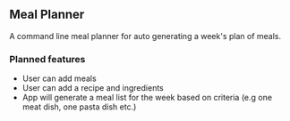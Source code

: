 ## Meal Planner

A command line meal planner for auto generating a week's plan of meals.

### Planned features

- User can add meals
- User can add a recipe and ingredients
- App will generate a meal list for the week based on criteria (e.g one meat dish, one pasta dish etc.)
